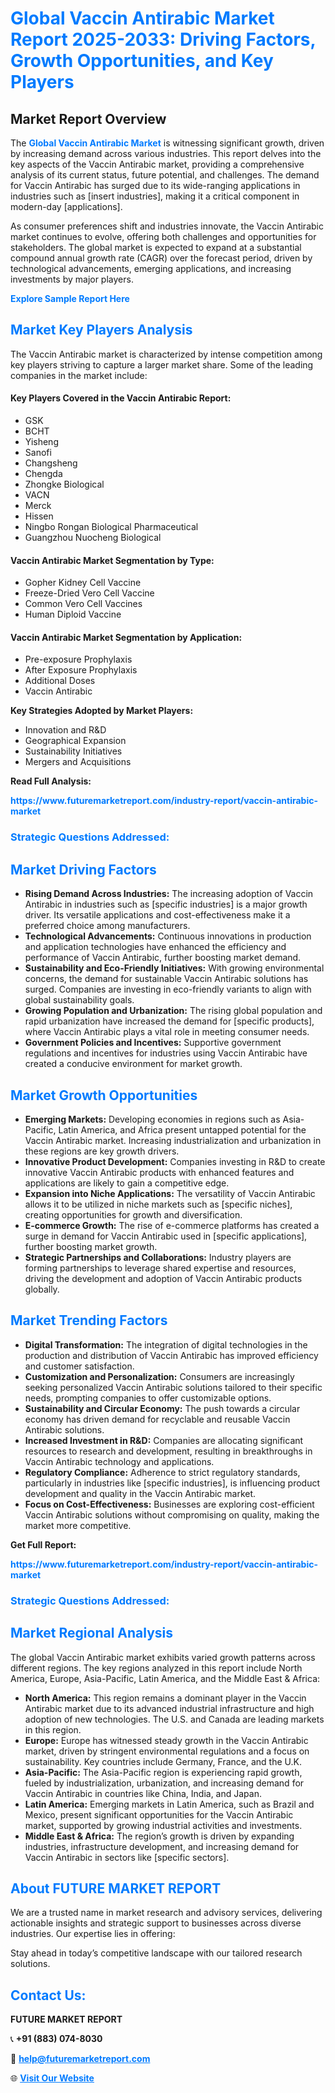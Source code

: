 <h1 style="color: #007BFF;">Global Vaccin Antirabic Market Report 2025-2033: Driving Factors, Growth Opportunities, and Key Players</h1>

<section id="overview">
<h2>Market Report Overview</h2>
<p>The <a href="https://www.futuremarketreport.com/industry-report/vaccin-antirabic-market" style="color: #007BFF; text-decoration: none;"><strong>Global Vaccin Antirabic Market</strong></a> is witnessing significant growth, driven by increasing demand across various industries. This report delves into the key aspects of the Vaccin Antirabic market, providing a comprehensive analysis of its current status, future potential, and challenges. The demand for Vaccin Antirabic has surged due to its wide-ranging applications in industries such as [insert industries], making it a critical component in modern-day [applications].</p>
<p>As consumer preferences shift and industries innovate, the Vaccin Antirabic market continues to evolve, offering both challenges and opportunities for stakeholders. The global market is expected to expand at a substantial compound annual growth rate (CAGR) over the forecast period, driven by technological advancements, emerging applications, and increasing investments by major players.</p>
</section>

<section id="overview">
<p><a href="https://www.futuremarketreport.com/request-sample/reportId=125635" style="color: #007BFF; text-decoration: none;"><strong>Explore Sample Report Here</strong></a></p>
</section>

<section id="key-players">
<h2 style="color: #007BFF;">Market Key Players Analysis</h2>
<p>The Vaccin Antirabic market is characterized by intense competition among key players striving to capture a larger market share. Some of the leading companies in the market include:</p>
<h4>Key Players Covered in the Vaccin Antirabic Report:</h4>
<ul><li>GSK</li><li>BCHT</li><li>Yisheng</li><li>Sanofi</li><li>Changsheng</li><li>Chengda</li><li>Zhongke Biological</li><li>VACN</li><li>Merck</li><li>Hissen</li><li>Ningbo Rongan Biological Pharmaceutical</li><li>Guangzhou Nuocheng Biological</li></ul>
<h4>Vaccin Antirabic Market Segmentation by Type:</h4>
<ul><li>Gopher Kidney Cell Vaccine</li><li>Freeze-Dried Vero Cell Vaccine</li><li>Common Vero Cell Vaccines</li><li>Human Diploid Vaccine</li></ul>

<h4>Vaccin Antirabic Market Segmentation by Application:</h4>
<ul><li>Pre-exposure Prophylaxis</li><li>After Exposure Prophylaxis</li><li>Additional Doses</li><li>Vaccin Antirabic</li></ul>
<p><strong>Key Strategies Adopted by Market Players:</strong></p>
<ul>
<li>Innovation and R&D</li>
<li>Geographical Expansion</li>
<li>Sustainability Initiatives</li>
<li>Mergers and Acquisitions</li>
</ul>
</section>

<section>
<p><strong>Read Full Analysis: </strong></p><a href="https://www.futuremarketreport.com/industry-report/vaccin-antirabic-market" style="color: #007BFF; text-decoration: none;"><strong>https://www.futuremarketreport.com/industry-report/vaccin-antirabic-market</strong></a>
<h3 style="color: #007BFF;">Strategic Questions Addressed:</h3>
</section>

<section id="driving-factors">
<h2 style="color: #007BFF;">Market Driving Factors</h2>
<ul>
<li><strong>Rising Demand Across Industries:</strong> The increasing adoption of Vaccin Antirabic in industries such as [specific industries] is a major growth driver. Its versatile applications and cost-effectiveness make it a preferred choice among manufacturers.</li>
<li><strong>Technological Advancements:</strong> Continuous innovations in production and application technologies have enhanced the efficiency and performance of Vaccin Antirabic, further boosting market demand.</li>
<li><strong>Sustainability and Eco-Friendly Initiatives:</strong> With growing environmental concerns, the demand for sustainable Vaccin Antirabic solutions has surged. Companies are investing in eco-friendly variants to align with global sustainability goals.</li>
<li><strong>Growing Population and Urbanization:</strong> The rising global population and rapid urbanization have increased the demand for [specific products], where Vaccin Antirabic plays a vital role in meeting consumer needs.</li>
<li><strong>Government Policies and Incentives:</strong> Supportive government regulations and incentives for industries using Vaccin Antirabic have created a conducive environment for market growth.</li>
</ul>
</section>

<section id="growth-opportunities">
<h2 style="color: #007BFF;">Market Growth Opportunities</h2>
<ul>
<li><strong>Emerging Markets:</strong> Developing economies in regions such as Asia-Pacific, Latin America, and Africa present untapped potential for the Vaccin Antirabic market. Increasing industrialization and urbanization in these regions are key growth drivers.</li>
<li><strong>Innovative Product Development:</strong> Companies investing in R&D to create innovative Vaccin Antirabic products with enhanced features and applications are likely to gain a competitive edge.</li>
<li><strong>Expansion into Niche Applications:</strong> The versatility of Vaccin Antirabic allows it to be utilized in niche markets such as [specific niches], creating opportunities for growth and diversification.</li>
<li><strong>E-commerce Growth:</strong> The rise of e-commerce platforms has created a surge in demand for Vaccin Antirabic used in [specific applications], further boosting market growth.</li>
<li><strong>Strategic Partnerships and Collaborations:</strong> Industry players are forming partnerships to leverage shared expertise and resources, driving the development and adoption of Vaccin Antirabic products globally.</li>
</ul>
</section>

<section id="trending-factors">
<h2 style="color: #007BFF;">Market Trending Factors</h2>
<ul>
<li><strong>Digital Transformation:</strong> The integration of digital technologies in the production and distribution of Vaccin Antirabic has improved efficiency and customer satisfaction.</li>
<li><strong>Customization and Personalization:</strong> Consumers are increasingly seeking personalized Vaccin Antirabic solutions tailored to their specific needs, prompting companies to offer customizable options.</li>
<li><strong>Sustainability and Circular Economy:</strong> The push towards a circular economy has driven demand for recyclable and reusable Vaccin Antirabic solutions.</li>
<li><strong>Increased Investment in R&D:</strong> Companies are allocating significant resources to research and development, resulting in breakthroughs in Vaccin Antirabic technology and applications.</li>
<li><strong>Regulatory Compliance:</strong> Adherence to strict regulatory standards, particularly in industries like [specific industries], is influencing product development and quality in the Vaccin Antirabic market.</li>
<li><strong>Focus on Cost-Effectiveness:</strong> Businesses are exploring cost-efficient Vaccin Antirabic solutions without compromising on quality, making the market more competitive.</li>
</ul>
</section>

<section>
<p><strong>Get Full Report: </strong></p><a href="https://www.futuremarketreport.com/industry-report/vaccin-antirabic-market" style="color: #007BFF; text-decoration: none;"><strong>https://www.futuremarketreport.com/industry-report/vaccin-antirabic-market</strong></a>
<h3 style="color: #007BFF;">Strategic Questions Addressed:</h3>
</section>


<section id="regional-analysis">
<h2 style="color: #007BFF;">Market Regional Analysis</h2>
<p>The global Vaccin Antirabic market exhibits varied growth patterns across different regions. The key regions analyzed in this report include North America, Europe, Asia-Pacific, Latin America, and the Middle East & Africa:</p>
<ul>
<li><strong>North America:</strong> This region remains a dominant player in the Vaccin Antirabic market due to its advanced industrial infrastructure and high adoption of new technologies. The U.S. and Canada are leading markets in this region.</li>
<li><strong>Europe:</strong> Europe has witnessed steady growth in the Vaccin Antirabic market, driven by stringent environmental regulations and a focus on sustainability. Key countries include Germany, France, and the U.K.</li>
<li><strong>Asia-Pacific:</strong> The Asia-Pacific region is experiencing rapid growth, fueled by industrialization, urbanization, and increasing demand for Vaccin Antirabic in countries like China, India, and Japan.</li>
<li><strong>Latin America:</strong> Emerging markets in Latin America, such as Brazil and Mexico, present significant opportunities for the Vaccin Antirabic market, supported by growing industrial activities and investments.</li>
<li><strong>Middle East & Africa:</strong> The region’s growth is driven by expanding industries, infrastructure development, and increasing demand for Vaccin Antirabic in sectors like [specific sectors].</li>
</ul>
</section>

<footer>
<h2 style="color: #007BFF;">About FUTURE MARKET REPORT</h2>
<p>We are a trusted name in market research and advisory services, delivering actionable insights and strategic support to businesses across diverse industries. Our expertise lies in offering:</p>

<p>Stay ahead in today’s competitive landscape with our tailored research solutions.</p>

<h2 style="color: #007BFF;">Contact Us:</h2>
<p><strong>FUTURE MARKET REPORT</strong></p>
<p>📞 <strong>+91 (883) 074-8030</strong></p>
<p>📧 <strong><a href="mailto:help@futuremarketreport.com" style="color: #007BFF;">help@futuremarketreport.com</a></strong></p>
<p>🌐 <strong><a href="https://www.futuremarketreport.com/" style="color: #007BFF;">Visit Our Website</a></strong></p>
</footer>